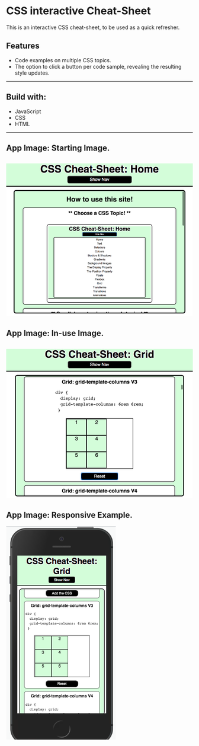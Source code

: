 # CSS interactive Cheat-Sheet

This is an interactive CSS cheat-sheet, to be used as a quick refresher.

## Features
* Code examples on multiple CSS topics.
* The option to click a button per code sample, revealing the resulting style updates.

---
## Build with:
* JavaScript
* CSS
* HTML
---
## App Image: Starting Image.
![Starter View](images/readme_app_pic_1.png)
---
## App Image: In-use Image.
![In-use View](images/readme_app_pic_2.png)
---
## App Image: Responsive Example.
![Responsive Example](images/readme_app_pic_3.png)
